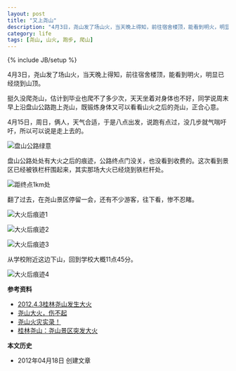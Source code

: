 ```yaml
---
layout: post
title: "又上尧山"
description: "4月3日，尧山发了场山火，当天晚上得知，前往宿舍楼顶，能看到明火，明显已经烧到山顶。"
category: life
tags: [尧山, 山火, 跑步, 爬山]
---
```

{% include JB/setup %}

4月3日，尧山发了场山火，当天晚上得知，前往宿舍楼顶，能看到明火，明显已经烧到山顶。

挺久没爬尧山，估计到毕业也爬不了多少次，天天坐着对身体也不好，同学说周末早上沿盘山公路跑上尧山，既锻炼身体又可以看看山火之后的尧山，正合心意。

4月15日，周日，俩人，天气合适，于是八点出发，说跑有点过，没几步就气喘吁吁，所以可以说是走上去的。

![盘山公路绿意](http://pic.yupoo.com/fooleap_v/BTULGReB/MPu1t.jpg)

盘山公路处处有大火之后的痕迹，公路终点门没关，也没看到收费的。这次看到景区已经被铁栏杆围起来，其实那场大火已经烧到铁栏杆处。

![距终点1km处](http://pic.yupoo.com/fooleap_v/BTULHifg/wqQMu.jpg)

翻了过去，在尧山景区停留一会，还有不少游客，往下看，惨不忍睹。

![大火后痕迹1](http://pic.yupoo.com/fooleap_v/BTULIrz6/HAQw7.jpg)

![大火后痕迹2](http://pic.yupoo.com/fooleap_v/BTULJ9Vj/eeQh5.jpg)

![大火后痕迹3](http://pic.yupoo.com/fooleap_v/BTULKn7K/nmssA.jpg)

从学校附近这边下山，回到学校大概11点45分。

![大火后痕迹4](http://pic.yupoo.com/fooleap_v/BTULLg2A/mPVBl.jpg)

**参考资料**

* [2012.4.3桂林尧山发生大火](http://www.makiller.com/2012-4-3%E6%A1%82%E6%9E%97%E5%B0%A7%E5%B1%B1%E5%8F%91%E7%94%9F%E5%A4%A7%E7%81%AB/)
* [尧山大火，伤不起](http://bbs.guilinlife.com/thread-757003-1-1.html)
* [尧山火灾实录！](http://bbs.guilinlife.com/thread-757284-1-1.html)
* [桂林尧山：尧山景区突发大火](http://v.youku.com/v_show/id_XMzc1ODIzMDI0.html)


**本文历史**

* 2012年04月18日 创建文章

